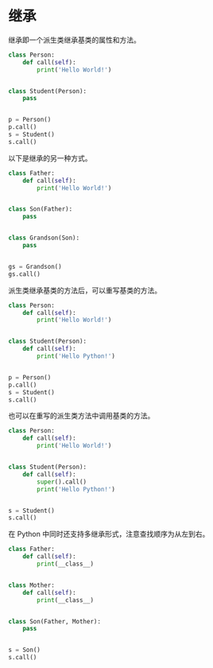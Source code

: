 # 继承

继承即一个派生类继承基类的属性和方法。

```python
class Person:
    def call(self):
        print('Hello World!')


class Student(Person):
    pass


p = Person()
p.call()
s = Student()
s.call()
```

以下是继承的另一种方式。

```python
class Father:
    def call(self):
        print('Hello World!')


class Son(Father):
    pass


class Grandson(Son):
    pass


gs = Grandson()
gs.call()
```

派生类继承基类的方法后，可以重写基类的方法。

```python
class Person:
    def call(self):
        print('Hello World!')


class Student(Person):
    def call(self):
        print('Hello Python!')


p = Person()
p.call()
s = Student()
s.call()
```

也可以在重写的派生类方法中调用基类的方法。

```python
class Person:
    def call(self):
        print('Hello World!')


class Student(Person):
    def call(self):
        super().call()
        print('Hello Python!')


s = Student()
s.call()
```

在 Python 中同时还支持多继承形式，注意查找顺序为从左到右。

```python
class Father:
    def call(self):
        print(__class__)


class Mother:
    def call(self):
        print(__class__)


class Son(Father, Mother):
    pass


s = Son()
s.call()
```

